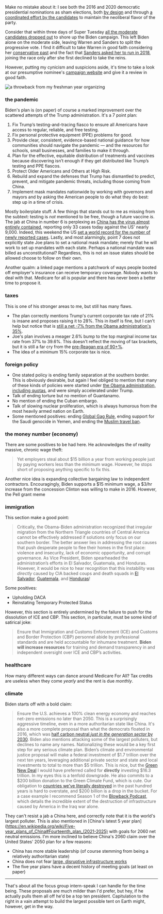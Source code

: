 Make no mistake about it: I see both the 2016 and 2020 democratic presidential nominations as sham elections, both [by design](https://en.wikipedia.org/wiki/Superdelegate) and through [a coordinated effort by the candidates](https://www.salon.com/2019/11/27/obama-privately-vowed-to-intervene-in-primary-to-stop-bernie-sanders-from-winning-nomination-report/) to maintain the neoliberal flavor of the party.

Consider that within three days of Super Tuesday [all the moderate candidates dropped out](https://en.wikipedia.org/wiki/2020_Democratic_Party_presidential_primaries#March_2020) to shore up the Biden campaign. This left Biden alone on the moderate side, leaving Warren and Sanders to split the progressive vote. I find it difficult to take Warren in good faith considering her [conservative past](https://fedsoc.org/contributors/elizabeth-warren) and the fact that [Sanders asked her to run in 2018](https://thehill.com/blogs/ballot-box/presidential-races/190544-bernie-sanders-wont-rule-out-presidential-bid-touts), joining the race only after she first declined to take the reins.

However, putting my cynicism and suspicions aside, it's time to take a look at our presumptive nominee's [campaign website](https://joebiden.com/joes-vision/) and give it a review in good faith. 

![a throwback from my freshman year organizing](bernie.jpg)

### the pandemic
Biden's plan is (on paper) of course a marked improvement over the scattered attempts of the Trump administration. It's a 7 point plan:

1. Fix Trump’s testing-and-tracing fiasco to ensure all Americans have access to regular, reliable, and free testing.
2. Fix personal protective equipment (PPE) problems for good.
3. Provide clear, consistent, evidence-based national guidance for how communities should navigate the pandemic — and the resources for schools, small businesses, and families to make it through.
4. Plan for the effective, equitable distribution of treatments and vaccines because discovering isn’t enough if they get distributed like Trump’s testing and PPE fiascos.
5. Protect Older Americans and Others at High Risk.
6. Rebuild and expand the defenses that Trump has dismantled to predict, prevent, and mitigate pandemic threats, including those coming from China.
7. Implement mask mandates nationwide by working with governors and mayors and by asking the American people to do what they do best: step up in a time of crisis.

Mostly boilerplate stuff. A few things that stands out to me as missing from the subtext: testing is *not* mentioned to be free, though a future vaccine *is*. The jab at China in number 6 is perplexing as [China has the virus almost entirely contained](https://www.worldometers.info/coronavirus/#countries), reporting only 33 cases today against the US' nearly 9,000. Indeed, this weekend the US [set a world record for the number of newly reported cases](https://www.bbc.com/news/world-us-canada-54751759). Lastly, and most alarmingly, point 7 does not explicitly state Joe plans to set a national mask mandate; merely that he will work to set up mandates with each state. Perhaps a national mandate was billed as unconstitutional? Regardless, this is not an issue states should be allowed choose to follow on their own.

Another qualm: a linked page mentions a patchwork of ways people booted off employer's insurance can receive temporary coverage. Nobody wants to deal with that. Medicare for all is popular and there has never been a better time to propose it.

### taxes
This is one of his stronger areas to me, but still has many flaws.
- The plan correctly mentions Trump's current corporate tax rate of 21% is insane and proposes raising it to 28%. This in itself is fine, but I can't help but notice that is [still a net -7% from the Obama administration's 35%](https://tradingeconomics.com/united-states/corporate-tax-rate).
- Joe's plan involves a meager 2.6% bump to the top marginal income tax rate from 37% to 39.6%. This doesn't reflect the moving of tax brackets, but it is still a far cry from the [pre-Reagan era of 90+%](https://www.taxpolicycenter.org/statistics/historical-highest-marginal-income-tax-rates).
- The idea of a minimum 15% corporate tax is nice.

### foreign policy
- One stated policy is ending family separation at the southern border. This is obviously desirable, but again I feel obliged to mention that many of these kinds of policies were started under [the Obama administration, including quotas](https://en.wikipedia.org/wiki/Immigration_detention_in_the_United_States#Immigration_detention_under_Obama), and were simply accelerated under Trump.
- Talk of ending torture but no mention of Guantanamo.
- No mention of ending the Cuban embargo.
- Talk of slowing nuclear proliferation, which is always humorous from the most heavily armed nation on Earth.
- Some mentioned positives: ending [Global Gag Rule](https://www.plannedparenthoodaction.org/communities/planned-parenthood-global/end-global-gag-rule), ending support for the Saudi genocide in Yemen, and ending the [Muslim travel ban](https://en.wikipedia.org/wiki/Executive_Order_13769).

### the money number (economy)
There are some positives to be had here. He acknowledges the of reality massive, chronic wage theft:
> Yet employers steal about $15 billion a year from working people just by paying workers less than the minimum wage.
However, he stops short of proposing anything specific to fix this.

Another nice idea is expanding collective bargaining law to independent contractors. Encouragingly, Biden supports a $15 minimum wage, a $3/hr increase from the concession Clinton was willing to make in 2016. However, the Pell grant meme 

### immigration
This section make a good point: 
> Critically, the Obama-Biden administration recognized that irregular migration from the Northern Triangle countries of Central America cannot be effectively addressed if solutions only focus on our southern border. The better answer lies in addressing the root causes that push desperate people to flee their homes in the first place: violence and insecurity, lack of economic opportunity, and corrupt governance. As Vice President, Biden spearheaded the administration’s efforts in El Salvador, Guatemala, and Honduras.
However, it would be nice to hear recognition that this instability was *directly* caused by CIA backed coups and death squads in [El Salvador](https://en.wikipedia.org/wiki/Salvadoran_Civil_War#JRG_coup_October_1979), [Guatemala](https://en.wikipedia.org/wiki/1954_Guatemalan_coup_d%27%C3%A9tat), and [Honduras](https://en.wikipedia.org/wiki/CIA_activities_in_Guatemala)!

Some positives:
- Upholding DACA
- Reinstating Temporary Protected Status

However, this section is entirely undermined by the failure to push for the dissolution of ICE and CBP. This section, in particular, must be some kind of satirical joke:
> Ensure that Immigration and Customs Enforcement (ICE) and Customs and Border Protection (CBP) personnel abide by professional standards and are held accountable for inhumane treatment. **Biden will increase resources** for training and demand transparency in and independent oversight over ICE and CBP’s activities.

### healthcare
How many different ways can dance around Medicare For All? Tax credits are useless when they come *yearly* and the rent is due *monthly*.

### climate
Biden starts off with a bold claim:
> Ensure the U.S. achieves a 100% clean energy economy and reaches net-zero emissions no later than 2050. 
This is a surprisingly aggressive timeline, even in a more authoritarian state like China. It's also a more complete proposal than what the democrats floated in 2016, which was [half carbon neutral *just in the generation sector* by 2030](https://ballotpedia.org/Hillary_Clinton_presidential_campaign,_2016/Climate_change). Biden also mentions attacking some of the largest polluters, but declines to name any names. Nationalizing these would be a key first step for any serious climate plan.
> Biden’s climate and environmental justice proposal will make a federal investment of $1.7 trillion over the next ten years, leveraging additional private sector and state and local investments to total to more than $5 trillion.
This is nice, but the [Green New Deal](https://berniesanders.com/issues/green-new-deal/) I would have preferred called for **directly** investing $16.3 trillion. In my eyes this is a tenfold downgrade. He also commits to a $200 billion donation to the Green Climate Fund, which is cute. Our obligation to [countries we've literally destroyed](https://en.wikipedia.org/wiki/Highway_of_Death) in the past hundred years is hard to overstate, and $200 billion is a drop in the bucket. For a case example I recommend Season 1 of the [Blowback Podcast](https://blowback.show/), which details the incredible extent of the destruction of infrastructure caused by America in the Iraq war alone.

They can't resist a jab a China here, and correctly note that it is the world's largest polluter. This is also mentioned in [China's latest 5 year plan](https://en.wikipedia.org/wiki/Five-year_plans_of_China#Fourteenth_plan_(2021-2025) with goals for 2060 net neutral emissions. I'm more inclined to believe China's 2060 claim over the United States' 2050 plan for a few reasons:
- China has more stable leadership (of course stemming from being a relatively authoritarian state)
- China does not fear [large, disruptive infrastructure works](https://en.wikipedia.org/wiki/Three_Gorges_Dam)
- The five year plans have a decent history of meeting goals (at least on paper)

---

That's about all the focus group intern-speak I can handle for the time being. These proposals are much milder than I'd prefer, but hey, if he actually pulls them all off he'd be a top ten president. Capitulation to the right in a vain attempt to build the largest possible tent on Earth might, however, get in the way.